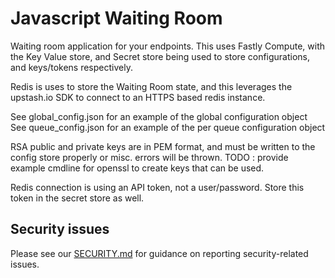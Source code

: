 # Javascript Waiting Room

Waiting room application for your endpoints. This uses Fastly Compute, with the Key Value store, and Secret store being used
to store configurations, and keys/tokens respectively.

Redis is uses to store the Waiting Room state, and this leverages the upstash.io SDK to connect to an HTTPS based redis instance.

See global_config.json for an example of the global configuration object
See queue_config.json for an example of the per queue configuration object

RSA public and private keys are in PEM format, and must be written to the config store properly or misc. errors will be thrown.
TODO : provide example cmdline for openssl to create keys that can be used.

Redis connection is using an API token, not a user/password. Store this token in the secret store as well.

## Security issues

Please see our [SECURITY.md](SECURITY.md) for guidance on reporting security-related issues.
